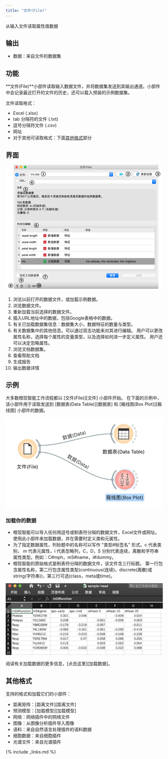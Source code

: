 ```yaml
---
title: "文件(File)"
---
```


从输入文件读取属性值数据





## 输出

- 数据：来自文件的数据集

## 功能
**文件(File)**小部件读取输入数据文件，并将数据集发送到其输出通道。小部件中会记录最近打开的文件的历史，还可以载入预装的示例数据集。

文件读取格式：
- Excel (.xlsx)
- tab 分隔符的文件 (.txt)
- 逗号分隔符文件 (.csv) 
- 网址
- 对于其他可读取格式：下面[其他格式](#其他格式)部分

## 界面
![](/assets/images/data/File-stamped.png.webp)

1. 浏览以前打开的数据文件，或加载示例数据。
2. 浏览数据文件。
3. 重新加载当前选择的数据文件。
4. 插入URL地址中的数据，包括Google表格中的数据。
5. 有关已加载数据集信息：数据集大小，数据特征的数量与类型。
6. 有关数据集中的其他信息。可以通过双击功能来对其进行编辑。 用户可以更改属性名称，选择每个属性的变量类型，以及选择如何进一步定义属性。 用户还可以决定忽略属性。
7. 浏览文档数据集。
8. 查看帮助文档
9. 生成报告
10. 输出数据详情

## 示例
大多数橙现智能工作流程都以 [文件(File)][文件] 小部件开始。 在下面的示例中，该小部件用于读取发送到 [数据表(Data Table)][数据表] 和 [箱线图(Box Plot)][箱线图] 小部件的数据。

![](/assets/images/data/File-Workflow.png.webp)

### 加载你的数据
- 橙现智能可以导入任何用逗号或制表符分隔的数据文件，Excel文件或网址。使用此小部件来加载数据，并在需要时定义类和元属性。
- 为了指定数据属性，列标题中的名称可以写作 "类型#标签名" 形式。c 代表类别， m 代表元属性，i 代表忽略列，C，D，S 分别代表连续，离散和字符串属性类型。例如：C#mph，mS#name，i#dummy。
- 橙现智能的原始格式是制表符分隔的数据文件，该文件含三行标题。 第一行包含属性名称，第二行包含属性类型(continuous(连续)，discrete(离散)或string(字符串))，第三行可选(class，meta或time)。

![](/assets/images/data/spreadsheet-simple-head1.png.webp)

阅读有关加载数据的更多信息，[点击这里][加载数据]。

## 其他格式
支持的格式和加载它们的小部件：

- 距离矩阵：[距离文件][距离文件]
- 预测模型：[加载模型][加载模型]
- 网络：网络插件中的网络文件
- 图像：从图像分析插件导入图像
- 语料：来自自然语言处理插件的语料数据
- 细胞数据：来自细胞插件
- 光谱文件：来自光谱插件

{% include _links.md %}

